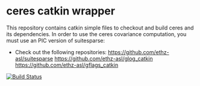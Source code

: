 ceres catkin wrapper
=====

This repository contains catkin simple files to checkout and build ceres and its dependencies.
In order to use the ceres covariance computation, you must use an PIC version of suitesparse:

* Check out the following repositories:
https://github.com/ethz-asl/suitesparse
https://github.com/ethz-asl/glog_catkin
https://github.com/ethz-asl/gflags_catkin


[![Build Status](http://129.132.38.183:8080/job/ceres/badge/icon)](http://129.132.38.183:8080/job/ceres/)
